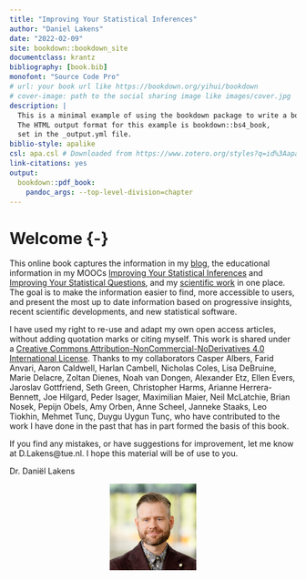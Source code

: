 ```yaml
--- 
title: "Improving Your Statistical Inferences"
author: "Daniel Lakens"
date: "2022-02-09"
site: bookdown::bookdown_site
documentclass: krantz
bibliography: [book.bib]
monofont: "Source Code Pro"
# url: your book url like https://bookdown.org/yihui/bookdown
# cover-image: path to the social sharing image like images/cover.jpg
description: |
  This is a minimal example of using the bookdown package to write a book.
  The HTML output format for this example is bookdown::bs4_book,
  set in the _output.yml file.
biblio-style: apalike
csl: apa.csl # Downloaded from https://www.zotero.org/styles?q=id%3Aapa
link-citations: yes
output:
  bookdown::pdf_book:
    pandoc_args: --top-level-division=chapter
---
```


# Welcome {-}




This online book captures the information in my [blog](https://daniellakens.blogspot.com/), the educational information in my MOOCs [Improving Your Statistical Inferences](https://www.coursera.org/learn/statistical-inferences) and [Improving Your Statistical Questions](https://www.coursera.org/learn/improving-statistical-questions), and my [scientific work](https://scholar.google.nl/citations?user=ZbqYyrsAAAAJ&hl=en) in one place. The goal is to make the information easier to find, more accessible to users, and present the most up to date information based on progressive insights, recent scientific developments, and new statistical software.

I have used my right to re-use and adapt my own open access articles, without adding quotation marks or citing myself. This work is shared under a [Creative Commons Attribution-NonCommercial-NoDerivatives 4.0 International License](https://creativecommons.org/licenses/by-nc-nd/4.0/). Thanks to my collaborators Casper Albers, Farid Anvari, Aaron Caldwell, Harlan Cambell, Nicholas Coles, Lisa DeBruine, Marie Delacre, Zoltan Dienes, Noah van Dongen, Alexander Etz, Ellen Evers, Jaroslav Gottfriend, Seth Green, Christopher Harms, Arianne Herrera-Bennett, Joe Hilgard, Peder Isager, Maximilian Maier, Neil McLatchie, Brian Nosek, Pepijn Obels, Amy Orben, Anne Scheel, Janneke Staaks, Leo Tiokhin, Mehmet Tunç, Duygu Uygun Tunç, who have contributed to the work I have done in the past that has in part formed the basis of this book.

If you find any mistakes, or have suggestions for improvement, let me know at D.Lakens\@tue.nl. I hope this material will be of use to you. 


Dr. Daniël Lakens

<img src="images/me.png" width="30%" style="display: block; margin: auto;" />


